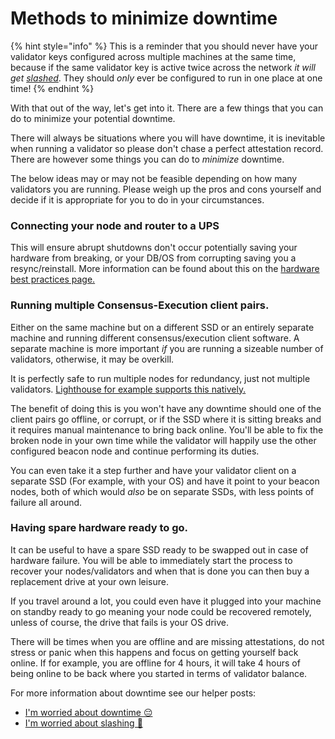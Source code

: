 # Methods to minimize downtime

{% hint style="info" %}
This is a reminder that you should never have your validator keys configured across multiple machines at the same time, because if the same validator key is active twice across the network _it will get_ [_slashed_](../staking-glossary.md#slashable-offenses). They should _only_ ever be configured to run in one place at one time!
{% endhint %}

With that out of the way, let's get into it. There are a few things that you can do to minimize your potential downtime.&#x20;

There will always be situations where you will have downtime, it is inevitable when running a validator so please don't chase a perfect attestation record. There are however some things you can do to _minimize_ downtime.

The below ideas may or may not be feasible depending on how many validators you are running. Please weigh up the pros and cons yourself and decide if it is appropriate for you to do in your circumstances.

### Connecting your node and router to a UPS

This will ensure abrupt shutdowns don't occur potentially saving your hardware from breaking, or your DB/OS from corrupting saving you a resync/reinstall. More information can be found about this on the [hardware best practices page.](../hardware/hardware-best-practices.md)

### **Running multiple Consensus-Execution client pairs.**

Either on the same machine but on a different SSD or an entirely separate machine and running different consensus/execution client software. A separate machine is more important _if_ you are running a sizeable number of validators, otherwise, it may be overkill.

It is perfectly safe to run multiple nodes for redundancy, just not multiple validators. [Lighthouse for example supports this natively.](https://lighthouse-book.sigmaprime.io/redundancy.html)

The benefit of doing this is you won't have any downtime should one of the client pairs go offline, or corrupt, or if the SSD where it is sitting breaks and it requires manual maintenance to bring back online. You'll be able to fix the broken node in your own time while the validator will happily use the other configured beacon node and continue performing its duties.

You can even take it a step further and have your validator client on a separate SSD (For example, with your OS) and have it point to your beacon nodes, both of which would _also_ be on separate SSDs, with less points of failure all around.

### **Having spare hardware ready to go.**

It can be useful to have a spare SSD ready to be swapped out in case of hardware failure. You will be able to immediately start the process to recover your nodes/validators and when that is done you can then buy a replacement drive at your own leisure.

If you travel around a lot, you could even have it plugged into your machine on standby ready to go meaning your node could be recovered remotely, unless of course, the drive that fails is your OS drive.



There will be times when you are offline and are missing attestations, do not stress or panic when this happens and focus on getting yourself back online. If for example, you are offline for 4 hours, it will take 4 hours of being online to be back where you started in terms of validator balance.

For more information about downtime see our helper posts:&#x20;

* [I'm worried about downtime 😔](../a-laide/downtime-explained.md)
* [I'm worried about slashing 🔪](../a-laide/slashing-explained.md)
